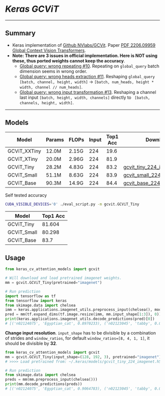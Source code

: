 # ___Keras GCViT___
***

## Summary
  - Keras implementation of [Github NVlabs/GCVit](https://github.com/NVlabs/GCVit). Paper [PDF 2206.09959 Global Context Vision Transformers](https://arxiv.org/pdf/2206.09959.pdf).
  - **Note: There are 3 issues in official implementation. Here is NOT using these, thus ported weights cannot keep the accuracy**.
    - [Global query: wrong repeating #10](https://github.com/NVlabs/GCVit/issues/10). Repeating on `global_query` batch dimension seems in wrong order.
    - [Global query: wrong heads extraction #11](https://github.com/NVlabs/GCVit/issues/11). Reshaping `global_query` `[batch, channel, height, width]` -> `[batch, num_heads, height * width, channel // num_heads]`.
    - [Global query: wrong input transformation #13](https://github.com/NVlabs/GCVit/issues/13). Reshaping a channel last input `[batch, height, width, channels]` directly to ` [batch, channels, height, width]`.
***

## Models
  | Model        | Params | FLOPs | Input | Top1 Acc | Download |
  | ------------ | ------ | ----- | ----- | -------- | -------- |
  | GCViT_XXTiny | 12.0M  | 2.15G | 224   | 19.6     |          |
  | GCViT_XTiny  | 20.0M  | 2.96G | 224   | 81.9     |          |
  | GCViT_Tiny   | 28.2M  | 4.83G | 224   | 83.2     | [gcvit_tiny_224_imagenet.h5](https://github.com/leondgarse/keras_cv_attention_models/releases/download/gcvit/gcvit_tiny_224_imagenet.h5) |
  | GCViT_Small  | 51.1M  | 8.63G | 224   | 83.9     | [gcvit_small_224_imagenet.h5](https://github.com/leondgarse/keras_cv_attention_models/releases/download/gcvit/gcvit_small_224_imagenet.h5) |
  | GCViT_Base   | 90.3M  | 14.9G | 224   | 84.4     | [gcvit_base_224_imagenet.h5](https://github.com/leondgarse/keras_cv_attention_models/releases/download/gcvit/gcvit_base_224_imagenet.h5) |

  Self tested accuracy
  ```sh
  CUDA_VISIBLE_DEVICES='0' ./eval_script.py -m gcvit.GCViT_Tiny
  ```
  | Model       | Top1 Acc |
  | ----------- | -------- |
  | GCViT_Tiny  | 81.604   |
  | GCViT_Small | 80.298   |
  | GCViT_Base  | 83.7     |
## Usage
  ```py
  from keras_cv_attention_models import gcvit

  # Will download and load pretrained imagenet weights.
  mm = gcvit.GCViT_Tiny(pretrained="imagenet")

  # Run prediction
  import tensorflow as tf
  from tensorflow import keras
  from skimage.data import chelsea
  imm = keras.applications.imagenet_utils.preprocess_input(chelsea(), mode='torch') # Chelsea the cat
  pred = mm(tf.expand_dims(tf.image.resize(imm, mm.input_shape[1:3]), 0)).numpy()
  print(keras.applications.imagenet_utils.decode_predictions(pred)[0])
  # [('n02124075', 'Egyptian_cat', 0.8970233), ('n02123045', 'tabby', 0.014118814), ...]
  ```
  **Change input resolution**. `input_shape` has to be divisible by a combination of strides and `window_ratios`, for default `window_ratios=[8, 4, 1, 1]`, it should be divisible by **32**.
  ```py
  from keras_cv_attention_models import gcvit
  mm = gcvit.GCViT_Tiny(input_shape=(128, 192, 3), pretrained="imagenet")
  # >>>> Load pretrained from: ~/.keras/models/gcvit_tiny_224_imagenet.h5

  # Run prediction
  from skimage.data import chelsea
  preds = mm(mm.preprocess_input(chelsea()))
  print(mm.decode_predictions(preds))
  # [('n02124075', 'Egyptian_cat', 0.9064783), ('n02123045', 'tabby', 0.012468374), ...]
  ```
